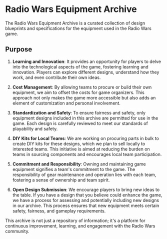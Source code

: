 # Radio Wars Equipment Archive

The Radio Wars Equipment Archive is a curated collection of design blueprints and specifications for the equipment used in the Radio Wars game. 

## Purpose

1. **Learning and Innovation**: It provides an opportunity for players to delve into the technological aspects of the game, fostering learning and innovation. Players can explore different designs, understand how they work, and even contribute their own ideas.

2. **Cost Management**: By allowing teams to procure or build their own equipment, we aim to offset the costs for game organizers. This approach not only makes the game more accessible but also adds an element of customization and personal involvement.

3. **Standardization and Safety**: To ensure fairness and safety, only equipment designs included in this archive are permitted for use in the game. Each design is carefully reviewed to meet our standards of playability and safety.

4. **DIY Kits for Local Teams**: We are working on procuring parts in bulk to create DIY kits for these designs, which we plan to sell locally to interested teams. This initiative is aimed at reducing the burden on teams in sourcing components and encourages local team participation.

5. **Commitment and Responsibility**: Owning and maintaining game equipment signifies a team's commitment to the game. The responsibility of gear maintenance and operation lies with each team, fostering a sense of ownership and team spirit.

6. **Open Design Submission**: We encourage players to bring new ideas to the table. If you have a design that you believe could enhance the game, we have a process for assessing and potentially including new designs in our archive. This process ensures that new equipment meets certain safety, fairness, and gameplay requirements.

This archive is not just a repository of information; it's a platform for continuous improvement, learning, and engagement with the Radio Wars community.
